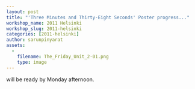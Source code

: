 ```yaml
---
layout: post
title: "'Three Minutes and Thirty-Eight Seconds' Poster progress..."
workshop_name: 2011 Helsinki
workshop_slug: 2011-helsinki
categories: [2011-helsinki]
author: sarunpinyarat 
assets:
  -
    filename: The_Friday_Unit_2-01.png
    type: image
---
```

will be ready by Monday afternoon.
